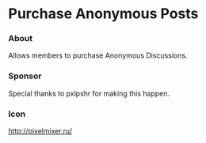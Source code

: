 # Purchase Anonymous Posts #

### About ###
Allows members to purchase Anonymous Discussions.

### Sponsor ###
Special thanks to pxlpshr for making this happen.

### Icon ###
http://pixelmixer.ru/
